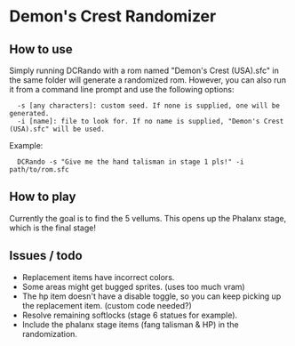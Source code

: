 # Demon's Crest Randomizer

## How to use
Simply running DCRando with a rom named "Demon's Crest (USA).sfc" in the same folder will generate a randomized rom. However, you can also run it from a command line prompt and use the following options:

```
  -s [any characters]: custom seed. If none is supplied, one will be generated.
  -i [name]: file to look for. If no name is supplied, "Demon's Crest (USA).sfc" will be used.
```

Example:
```
  DCRando -s "Give me the hand talisman in stage 1 pls!" -i path/to/rom.sfc
```

## How to play
Currently the goal is to find the 5 vellums. This opens up the Phalanx stage, which is the final stage!

## Issues / todo
* Replacement items have incorrect colors.
* Some areas might get bugged sprites. (uses too much vram)
* The hp item doesn't have a disable toggle, so you can keep picking up the replacement item. (custom code needed?)
* Resolve remaining softlocks (stage 6 statues for example).
* Include the phalanx stage items (fang talisman & HP) in the randomization.
